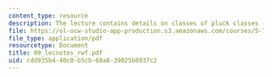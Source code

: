 ```yaml
---
content_type: resource
description: The lecture contains details on classes of pluck classes - of wavepacket.
file: https://ol-ocw-studio-app-production.s3.amazonaws.com/courses/5-74-introductory-quantum-mechanics-ii-spring-2004/cdd935b440c0b5cb68a839025b0937c2_09_lecnotes_rwf.pdf
file_type: application/pdf
resourcetype: Document
title: 09_lecnotes_rwf.pdf
uid: cdd935b4-40c0-b5cb-68a8-39025b0937c2
---
```

